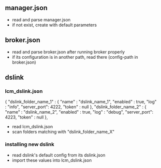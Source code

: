 ## manager.json
- read and parse manager.json
- if not exist, create with default parameters

## broker.json
- read and parse broker.json after running broker properly
- if its configuration is in another path, read there (config-path in broker.json)

## dslink
### lcm_dslink.json
{
  "dslink_folder_name_1" : {
    "name" : "dslink_name_1",
    "enabled" : true,
    "log" : "info",
    "server_port": 4222,
    "token" : null
  },
  "dslink_folder_name_2" : {
    "name" : "dslink_name_2",
    "enabled" : true,
    "log" : "debug",
    "server_port": 4223,
    "token" : null
  },
    
- read lcm_dslink.json
- scan folders matching with "dslink_folder_name_X"

### installing new dslink
- read dslink's default config from its dslink.json
- import these values into lcm_dslink.json

